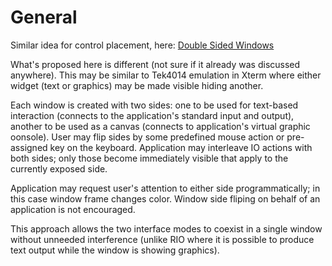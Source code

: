 # General #

Similar idea for control placement, here: [Double Sided Windows](http://priorartdatabase.com/IPCOM/000160567#textpreview)

What's proposed here is different (not sure if it already was discussed anywhere). This may be similar to Tek4014 emulation in Xterm where either widget (text or graphics) may be made visible hiding another.

Each window is created with two sides: one to be used for text-based interaction (connects to the application's standard input and output), another to be used as a canvas (connects to application's virtual graphic oonsole). User may flip sides by some predefined mouse action or pre-assigned key on the keyboard.
Application may interleave IO actions with both sides; only those become immediately visible that apply to the currently exposed side.

Application may request user's attention to either side programmatically; in this case window frame changes color. Window side fliping on behalf of an application is not encouraged.

This approach allows the two interface modes to coexist in a single window without unneeded interference (unlike RIO where it is possible to produce text output while the window is showing graphics).